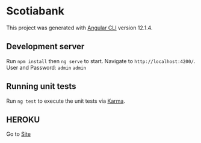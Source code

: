 # Scotiabank

This project was generated with [Angular CLI](https://github.com/angular/angular-cli) version 12.1.4.

## Development server

Run `npm install` then `ng serve` to start. Navigate to `http://localhost:4200/`.
User and Password: `admin` `admin`

## Running unit tests

Run `ng test` to execute the unit tests via [Karma](https://karma-runner.github.io).


## HEROKU

Go to [Site](https://scotiabanktest.herokuapp.com/)